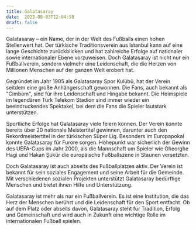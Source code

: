 ```yaml
---
title: Galatasaray
date:  2023-08-03T12:04:58
draft: false
---
```


Galatasaray – ein Name, der in der Welt des Fußballs einen hohen Stellenwert hat. Der türkische Traditionsverein aus Istanbul kann auf eine lange Geschichte zurückblicken und hat zahlreiche Erfolge auf nationaler sowie internationaler Ebene vorzuweisen. Doch Galatasaray ist nicht nur ein Fußballverein, sondern vielmehr eine Leidenschaft, die die Herzen von Millionen Menschen auf der ganzen Welt erobert hat.

Gegründet im Jahr 1905 als Galatasaray Spor Kulübü, hat der Verein seitdem eine große Anhängerschaft gewonnen. Die Fans, auch bekannt als "Cimbom", sind für ihre Leidenschaft und Hingabe bekannt. Die Heimspiele im legendären Türk Telekom Stadion sind immer wieder ein beeindruckendes Spektakel, bei dem die Fans die Spieler lautstark unterstützen.

Sportliche Erfolge hat Galatasaray viele feiern können. Der Verein konnte bereits über 20 nationale Meistertitel gewinnen, darunter auch den Rekordmeistertitel in der türkischen Süper Lig. Besonders im Europapokal konnte Galatasaray für Furore sorgen. Höhepunkt war sicherlich der Gewinn des UEFA-Cups im Jahr 2000, als die Mannschaft um Spieler wie Gheorghe Hagi und Hakan Şükür die europäische Fußballszene in Staunen versetzten.

Doch Galatasaray ist auch abseits des Fußballplatzes aktiv. Der Verein ist bekannt für sein soziales Engagement und seine Arbeit für die Gemeinde. Mit verschiedenen sozialen Projekten unterstützt Galatasaray bedürftige Menschen und bietet ihnen Hilfe und Unterstützung.

Galatasaray ist mehr als nur ein Fußballverein. Es ist eine Institution, die das Herz der Menschen berührt und die Leidenschaft für den Sport entfacht. Ob auf dem Platz oder abseits davon, Galatasaray steht für Tradition, Erfolg und Gemeinschaft und wird auch in Zukunft eine wichtige Rolle im internationalen Fußball spielen.